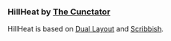 ### HillHeat by [The Cunctator][1]

HillHeat is based on [Dual Layout][3] and [Scribbish][2]. 

[1]: http://www.kband.com/
[2]: http://quotedprintable.com/pages/scribbish
[3]: http://blog.emarm.com/articles/2006/08/09/multiple-sidebars-in-typo
